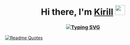 <h1 align="center">Hi there, I'm <a href="https://vk.com/pingisjoin" target="_blank">Kirill</a> 
<img src="https://github.com/blackcater/blackcater/raw/main/images/Hi.gif" height="32"/></h1>
<h3 align="center"><a href="https://git.io/typing-svg"><img src="https://readme-typing-svg.herokuapp.com?font=Java+and+Spigot+developer+from+Russia&pause=1000&color=2F81F7&width=435&lines=Java+%26+Spigot+developer+from+Russia" alt="Typing SVG" /></a></h3>

[![Readme Quotes](https://quotes-github-readme.vercel.app/api?type=horizontal&theme=nord)](https://github.com/piyushsuthar/github-readme-quotes)
